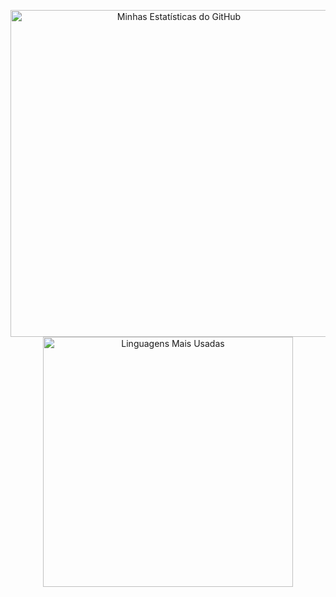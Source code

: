 <p align="center">
  <img src="https://github-readme-stats.vercel.app/api?username=FocaChu&show_icons=true&theme=radical&hide_border=true" alt="Minhas Estatísticas do GitHub" width="523"/>
  <img src="https://github-readme-stats.vercel.app/api/top-langs/?username=FocaChu&layout=compact&theme=radical&hide_border=true" alt="Linguagens Mais Usadas" width="400"/>
</p>
